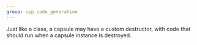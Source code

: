 ```yaml
---
group: cpp_code_generation
---
```

Just like a class, a capsule may have a custom destructor, with code that should run when a capsule instance is destroyed.